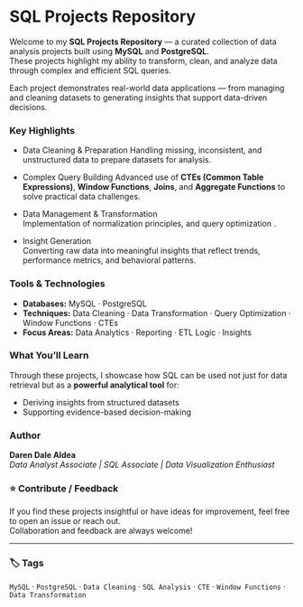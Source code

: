 # SQL Projects Repository

Welcome to my **SQL Projects Repository** — a curated collection of data analysis projects built using **MySQL** and **PostgreSQL**.  
These projects highlight my ability to transform, clean, and analyze data through complex and efficient SQL queries.

Each project demonstrates real-world data applications — from managing and cleaning datasets to generating insights that support data-driven decisions.


### Key Highlights

- Data Cleaning & Preparation 
  Handling missing, inconsistent, and unstructured data to prepare datasets for analysis.

- Complex Query Building 
  Advanced use of **CTEs (Common Table Expressions)**, **Window Functions**, **Joins**, and **Aggregate Functions** to solve practical data challenges.

- Data Management & Transformation  
  Implementation of normalization principles, and query optimization .

- Insight Generation  
  Converting raw data into meaningful insights that reflect trends, performance metrics, and behavioral patterns.


### Tools & Technologies

- **Databases:** MySQL · PostgreSQL  
- **Techniques:** Data Cleaning · Data Transformation · Query Optimization · Window Functions · CTEs  
- **Focus Areas:** Data Analytics · Reporting · ETL Logic ·  Insights


### What You’ll Learn

Through these projects, I showcase how SQL can be used not just for data retrieval but as a **powerful analytical tool** for:  
- Deriving insights from structured datasets  
- Supporting evidence-based decision-making


### Author

**Daren Dale Aldea**  
 *Data Analyst Associate | SQL Associate | Data Visualization Enthusiast*  



### ⭐ Contribute / Feedback

If you find these projects insightful or have ideas for improvement, feel free to open an issue or reach out.  
Collaboration and feedback are always welcome!

---

### 🏷️ Tags
`MySQL` · `PostgreSQL` · `Data Cleaning` · `SQL Analysis` · `CTE` · `Window Functions` · `Data Transformation`
